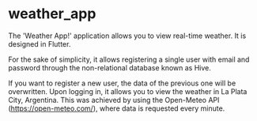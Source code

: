 # weather_app

The 'Weather App!' application allows you to view real-time weather. It is designed in Flutter.

For the sake of simplicity, it allows registering a single user with email and password through the non-relational database known as Hive. 

If you want to register a new user, the data of the previous one will be overwritten. Upon logging in, it allows you to view the weather in La Plata City, Argentina. This was achieved by using the Open-Meteo API (https://open-meteo.com/), where data is requested every minute.
